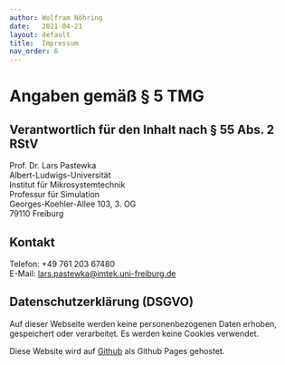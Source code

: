 ```yaml
---
author: Wolfram Nöhring
date:   2021-04-21
layout: default
title:  Impressum
nav_order: 6
---
```

Angaben gemäß § 5 TMG
=====================

Verantwortlich für den Inhalt nach § 55 Abs. 2 RStV
---------------------------------------------------

Prof. Dr. Lars Pastewka <br>
Albert-Ludwigs-Universität <br>
Institut für Mikrosystemtechnik <br>
Professur für Simulation <br>
Georges-Koehler-Allee 103, 3. OG <br>
79110 Freiburg

Kontakt
-------

Telefon: +49 761 203 67480 <br>
E-Mail: lars.pastewka@imtek.uni-freiburg.de

Datenschutzerklärung (DSGVO)
----------------------------

Auf dieser Webseite werden keine personenbezogenen Daten erhoben, gespeichert oder
verarbeitet. Es werden keine Cookies verwendet. 

Diese Website wird auf [Github][github] als Github Pages gehostet.

[github]: https://www.github.com/
